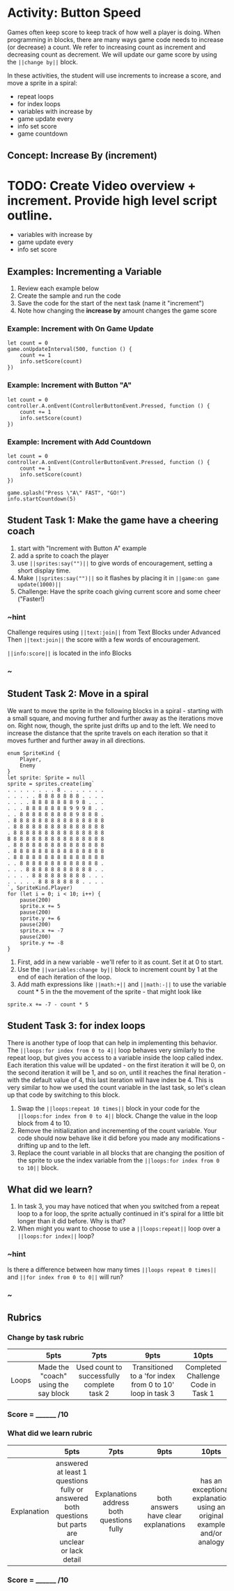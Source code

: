 # Activity: Button Speed   

Games often keep score to keep track of how well a player is doing. When programming in blocks, there are many ways game code needs to increase (or decrease) a count.  We refer to increasing count as increment and decreasing count as decrement. We will update our game score by using the  ``||change by||`` block.

In these activities, the student will use increments to increase a score, and move a sprite in a spiral: 
 
* repeat loops
* for index loops
* variables with increase by
* game update every
* info set score
* game countdown

## Concept: Increase By (increment)

# TODO: Create Video overview + increment.  Provide high level script outline.

* variables with increase by  
* game update every  
* info set score  

## Examples: Incrementing a Variable 

1. Review each example below
2. Create the sample and run the code
3. Save the code for the start of the next task (name it "increment") 
4. Note how changing the **increase by** amount changes the game score  

### Example: Increment with On Game Update 

```blocks  
let count = 0
game.onUpdateInterval(500, function () {
    count += 1
    info.setScore(count)
})
```

### Example: Increment with Button "A"   

```blocks  
let count = 0
controller.A.onEvent(ControllerButtonEvent.Pressed, function () {
    count += 1
    info.setScore(count)
})
```  

### Example: Increment with Add Countdown   

```blocks
let count = 0
controller.A.onEvent(ControllerButtonEvent.Pressed, function () {
    count += 1
    info.setScore(count)
})

game.splash("Press \"A\" FAST", "GO!")
info.startCountdown(5)
```

## Student Task 1: Make the game have a cheering coach
1. start with "Increment with Button A" example 
2. add a sprite to coach the player
3. use ``||sprites:say("")||`` to give words of encouragement, setting a short display time.
4. Make ``||sprites:say("")||`` so it flashes by placing it in ``||game:on game update(1000)||``
4. Challenge: Have the sprite coach giving current score and some cheer ("Faster!)

### ~hint

Challenge requires using ``||text:join||`` from Text Blocks under Advanced 
Then ``||text:join||`` the score with a few words of encouragement.

``||info:score||`` is located in the info Blocks

### ~

## Student Task 2: Move in a spiral
We want to move the sprite in the following blocks in a spiral - starting with a small square, and moving further and further away as the iterations move on. Right now, though, the sprite just drifts up and to the left. We need to increase the distance that the sprite travels on each iteration so that it moves further and further away in all directions.

```blocks
enum SpriteKind {
    Player,
    Enemy
}
let sprite: Sprite = null
sprite = sprites.create(img`
. . . . . . . . 8 . . . . . . . 
. . . . . 8 8 8 8 8 8 8 . . . . 
. . . . 8 8 8 8 8 8 8 9 8 . . . 
. . . 8 8 8 8 8 8 8 9 9 9 8 . . 
. . 8 8 8 8 8 8 8 8 8 9 8 8 8 . 
. 8 8 8 8 8 8 8 8 8 8 8 8 8 8 8 
. 8 8 8 8 8 8 8 8 8 8 8 8 8 8 8 
. 8 8 8 8 8 8 8 8 8 8 8 8 8 8 8 
8 8 8 8 8 8 8 8 8 8 8 8 8 8 8 8 
. 8 8 8 8 8 8 8 8 8 8 8 8 8 8 8 
. 8 8 8 8 8 8 8 8 8 8 8 8 8 8 8 
. 8 8 8 8 8 8 8 8 8 8 8 8 8 8 8 
. . 8 8 8 8 8 8 8 8 8 8 8 8 8 . 
. . . 8 8 8 8 8 8 8 8 8 8 8 . . 
. . . . 8 8 8 8 8 8 8 8 8 . . . 
. . . . . 8 8 8 8 8 8 8 . . . . 
`, SpriteKind.Player)
for (let i = 0; i < 10; i++) {
    pause(200)
    sprite.x += 5
    pause(200)
    sprite.y += 6
    pause(200)
    sprite.x += -7
    pause(200)
    sprite.y += -8
}
```
1. First, add in a new variable - we'll refer to it as count. Set it at 0 to start.
2. Use the ``||variables:change by||`` block to increment count by 1 at the end of each iteration of the loop.
3. Add math expressions like ``||math:+||`` and ``||math:-||`` to use the variable count * 5 in the the movement of the sprite - that might look like

```block
sprite.x += -7 - count * 5
```

## Student Task 3: for index loops
There is another type of loop that can help in implementing this behavior. The ``||loops:for index from 0 to 4||`` loop behaves very similarly to the repeat loop, but gives you access to a variable inside the loop called index. Each iteration this value will be updated - on the first iteration it will be 0, on the second iteration it will be 1, and so on, until it reaches the final iteration - with the default value of 4, this last iteration will have index be 4. This is very similar to how we used the count variable in the last task, so let's clean up that code by switching to this block.

1. Swap the ``||loops:repeat 10 times||`` block in your code for the ``||loops:for index from 0 to 4||`` block. Change the value in the loop block from 4 to 10.
2. Remove the initialization and incrementing of the count variable. Your code should now behave like it did before you made any modifications - drifting up and to the left.
3. Replace the count variable in all blocks that are changing the position of the sprite to use the index variable from the ``||loops:for index from 0 to 10||`` block.

## What did we learn?

1. In task 3, you may have noticed that when you switched from a repeat loop to a for loop, the sprite actually continued in it's spiral for a little bit longer than it did before. Why is that?
2. When might you want to choose to use a ``||loops:repeat||``  loop over a ``||loops:for index||`` loop?
### ~hint

Is there a difference between how many times ``||loops repeat 0 times||`` and ``||for index from 0 to 0||`` will run?

### ~

## Rubrics


### Change by task rubric

|   | 5pts | 7pts | 9pts | 10pts |
|:---:|:---:|:---:|:---:|:---:|
| Loops  | Made the "coach" using the say block |  Used count to successfully complete task 2 | Transitioned to a 'for index from 0 to 10' loop in task 3 | Completed Challenge Code in Task 1 |

### Score = \_\_\_\_\_\_ /10 

### What did we learn rubric
|   | 5pts | 7pts | 9pts | 10pts |
|:---:|:---:|:---:|:---:|:---:|
| Explanation | answered at least 1 questions fully or answered both questions but parts are unclear or lack detail | Explanations address both questions fully | both answers have clear explanations |  has an exceptional explanation using an original example and/or analogy |

### Score = \_\_\_\_\_\_ /10 